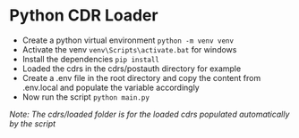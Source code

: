 # Python CDR Loader

- Create a python virtual environment `python -m venv venv`
- Activate the venv `venv\Scripts\activate.bat` for windows
- Install the dependencies `pip install`
- Loaded the cdrs in the cdrs/postauth directory for example
- Create a .env file in the root directory and copy the content from .env.local and populate the variable accordingly
- Now run the script `python main.py`

*Note: The cdrs/loaded folder is for the loaded cdrs populated automatically by the script*
